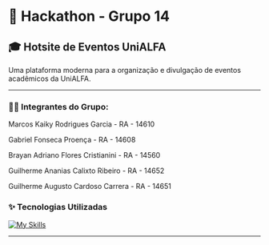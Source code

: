 # 🚀 Hackathon - Grupo 14  
## 🎓 Hotsite de Eventos UniALFA

Uma plataforma moderna para a organização e divulgação de eventos acadêmicos da UniALFA.

---

### 🧑🏻 Integrantes do Grupo:

Marcos Kaiky Rodrigues Garcia - RA - 14610

Gabriel Fonseca Proença - RA - 14608

Brayan Adriano Flores Cristianini - RA - 14560

Guilherme Ananias Calixto Ribeiro - RA - 14652

Guilherme Augusto Cardoso Carrera - RA - 14651


### ✨ Tecnologias Utilizadas

[![My Skills](https://skillicons.dev/icons?i=java,maven,php,ts,nodejs,html,css,mysql,git,github)](https://skillicons.dev)


---
